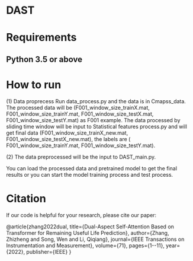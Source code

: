 # DAST

Requirements
===============
Python 3.5 or above
---------------------

How to run
===============
(1) Data proprecess
Run data_process.py and the data is in Cmapss_data. The processed data will be (F001_window_size_trainX.mat, F001_window_size_trainY.mat, F001_window_size_testX.mat, F001_window_size_testY.mat) as F001 example. The data processed by sliding time window will be input to Statistical features process.py and will get final data (F001_window_size_trainX_new.mat, F001_window_size_testX_new.mat), the labels are ( F001_window_size_trainY.mat, F001_window_size_testY.mat).

(2) The data preprocessed will be the input to DAST_main.py.

You can load the processed data and pretrained model to get the final results or you can start the model training process and test process. 

Citation
===============
If our code is helpful for your research, please cite our paper:

@article{zhang2022dual,
  title={Dual-Aspect Self-Attention Based on Transformer for Remaining Useful Life Prediction},
  author={Zhang, Zhizheng and Song, Wen and Li, Qiqiang},
  journal={IEEE Transactions on Instrumentation and Measurement},
  volume={71},
  pages={1--11},
  year={2022},
  publisher={IEEE}
}






